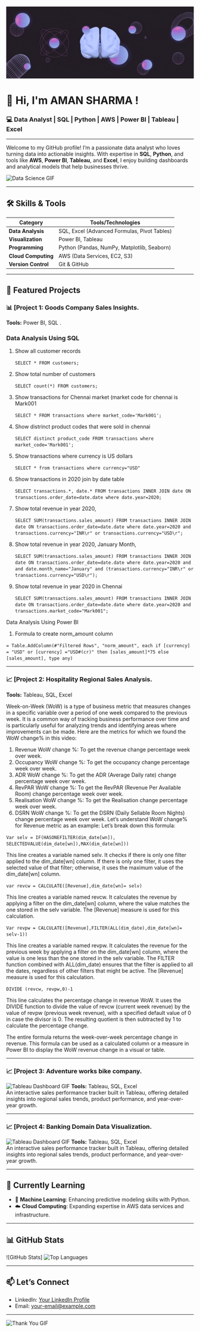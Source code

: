 ![Banner](https://github.com/CARNAGE1010/AMANSHARMA.github.io/blob/main/AI_designing-with-data.gif)

# 👋 Hi, I'm AMAN SHARMA    !

### 💻 Data Analyst | SQL | Python | AWS | Power BI | Tableau | Excel

---

Welcome to my GitHub profile! I’m a passionate data analyst who loves turning data into actionable insights. With expertise in **SQL**, **Python**, and tools like **AWS**, **Power BI**, **Tableau**, and **Excel**, I enjoy building dashboards and analytical models that help businesses thrive.

![Data Science GIF](https://media.giphy.com/media/L8K62iTDkzGX6/giphy.gif) <!-- Add a relevant GIF -->

---

## 🛠 Skills & Tools

| **Category**          | **Tools/Technologies**                               |
|-----------------------|------------------------------------------------------|
| **Data Analysis**      | SQL, Excel (Advanced Formulas, Pivot Tables)         |
| **Visualization**      | Power BI, Tableau                                    |
| **Programming**        | Python (Pandas, NumPy, Matplotlib, Seaborn)          |
| **Cloud Computing**    | AWS (Data Services, EC2, S3)                         |
| **Version Control**    | Git & GitHub                                         |

---

## 🌟 Featured Projects

### 📊 [Project 1: Goods Company Sales Insights.
 <!-- Add a screenshot of your project dashboard -->
**Tools:** Power BI, SQL . 

### Data Analysis Using SQL

1. Show all customer records

    `SELECT * FROM customers;`

1. Show total number of customers

    `SELECT count(*) FROM customers;`

1. Show transactions for Chennai market (market code for chennai is Mark001

    `SELECT * FROM transactions where market_code='Mark001';`

1. Show distrinct product codes that were sold in chennai

    `SELECT distinct product_code FROM transactions where market_code='Mark001';`

1. Show transactions where currency is US dollars

    `SELECT * from transactions where currency="USD"`

1. Show transactions in 2020 join by date table

    `SELECT transactions.*, date.* FROM transactions INNER JOIN date ON transactions.order_date=date.date where date.year=2020;`

1. Show total revenue in year 2020,

    `SELECT SUM(transactions.sales_amount) FROM transactions INNER JOIN date ON transactions.order_date=date.date where date.year=2020 and transactions.currency="INR\r" or transactions.currency="USD\r";`
	
1. Show total revenue in year 2020, January Month,

    `SELECT SUM(transactions.sales_amount) FROM transactions INNER JOIN date ON transactions.order_date=date.date where date.year=2020 and and date.month_name="January" and (transactions.currency="INR\r" or transactions.currency="USD\r");`

1. Show total revenue in year 2020 in Chennai

    `SELECT SUM(transactions.sales_amount) FROM transactions INNER JOIN date ON transactions.order_date=date.date where date.year=2020
and transactions.market_code="Mark001";`


Data Analysis Using Power BI

1. Formula to create norm_amount column

`= Table.AddColumn(#"Filtered Rows", "norm_amount", each if [currency] = "USD" or [currency] ="USD#(cr)" then [sales_amount]*75 else [sales_amount], type any)`


---

### 📈 [Project 2: Hospitality Regional Sales Analysis.
**Tools:** Tableau, SQL, Excel 

Week-on-Week (WoW) is a type of business metric that measures changes in a specific variable 
over a period of one week compared to the previous week. It is a common way of tracking 
business performance over time and is particularly useful for analyzing trends and identifying 
areas where improvements can be made. 
Here are the metrics for which we found the WoW change% in this video: 
1. Revenue WoW change %: To get the revenue change percentage week over week. 
2. Occupancy WoW change %: To get the occupancy change percentage week over week. 
3. ADR WoW change %: To get the ADR (Average Daily rate) change percentage week over 
week. 
4. RevPAR WoW change %: To get the RevPAR (Revenue Per Available Room) change 
percentage week over week. 
5. Realisation WoW change %: To get the Realisation change percentage week over week. 
6. DSRN WoW change %: To get the DSRN (Daily Sellable Room Nights) change percentage 
week over week. 
Let’s understand WoW change% for Revenue metric as an example: 
Let’s break down this formula: 

`Var selv = IF(HASONEFILTER(dim_date[wn]), SELECTEDVALUE(dim_date[wn]),MAX(dim_date[wn])) `

This line creates a variable named selv. It checks if there is only one filter applied to the 
dim_date[wn] column. If there is only one filter, it uses the selected value of that filter; 
otherwise, it uses the maximum value of the dim_date[wn] column. 

`var revcw = CALCULATE([Revenue],dim_date[wn]= selv) `

This line creates a variable named revcw. It calculates the revenue by applying a filter on the 
dim_date[wn] column, where the value matches the one stored in the selv variable. The 
[Revenue] measure is used for this calculation. 

`Var revpw = CALCULATE([Revenue],FILTER(ALL(dim_date),dim_date[wn]= selv-1)) `

This line creates a variable named revpw. It calculates the revenue for the previous week by 
applying a filter on the dim_date[wn] column, where the value is one less than the one stored in 
the selv variable. The FILTER function combined with ALL(dim_date) ensures that the filter is 
applied to all the dates, regardless of other filters that might be active. The [Revenue] measure 
is used for this calculation. 

`DIVIDE (revcw, revpw,0)-1 `

This line calculates the percentage change in revenue WoW. It uses the DIVIDE function to divide 
the value of revcw (current week revenue) by the value of revpw (previous week revenue), with 
a specified default value of 0 in case the divisor is 0. The resulting quotient is then subtracted by 
1 to calculate the percentage change. 

The entire formula returns the week-over-week percentage change in revenue. This formula can 
be used as a calculated column or a measure in Power BI to display the WoW revenue change in 
a visual or table. 


---

### 📈 [Project 3: Adventure works bike company.
![Tableau Dashboard GIF](https://your-gif-link.com) <!-- Include a GIF of a Tableau dashboard -->
**Tools:** Tableau, SQL, Excel  
An interactive sales performance tracker built in Tableau, offering detailed insights into regional sales trends, product performance, and year-over-year growth.

---

### 📈 [Project 4: Banking Domain Data Visualization.
![Tableau Dashboard GIF](https://your-gif-link.com) <!-- Include a GIF of a Tableau dashboard -->
**Tools:** Tableau, SQL, Excel  
An interactive sales performance tracker built in Tableau, offering detailed insights into regional sales trends, product performance, and year-over-year growth.

---

## 🎯 Currently Learning

- 🧠 **Machine Learning**: Enhancing predictive modeling skills with Python.
- ☁️ **Cloud Computing**: Expanding expertise in AWS data services and infrastructure.

---

## 📊 GitHub Stats
![GitHub Stats]
![Top Languages](https://github-readme-stats.vercel.app/api/top-langs/?username=your-username&layout=compact&theme=dark)

---

## 📫 Let’s Connect
- LinkedIn: [Your LinkedIn Profile](https://linkedin.com/in/yourprofile)
- Email: [your-email@example.com](Aman132sharma@gmail.com)

---

![Thank You GIF](https://i.giphy.com/media/v1.Y2lkPTc5MGI3NjExNHRoYmdydDZrNjh0Z2lwZHY2NnQ4cmczcjV2MHJ2NWRxd2NnZWR4cSZlcD12MV9pbnRlcm5hbF9naWZfYnlfaWQmY3Q9Zw/SvckSy7fFviqrq8ClF/giphy.gif)
